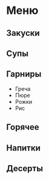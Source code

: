 # Меню

## Закуски

## Супы

## Гарниры
* Греча
* Пюре
* Рожки
* Рис

## Горячее

## Напитки

## Десерты
